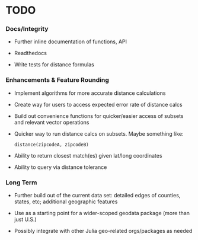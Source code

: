 # TODO

### Docs/Integrity

* Further inline documentation of functions, API

* Readthedocs

* Write tests for distance formulas

### Enhancements & Feature Rounding

* Implement algorithms for more accurate distance calculations

* Create way for users to access expected error rate of distance calcs

* Build out convenience functions for quicker/easier access of subsets and
  relevant vector operations

* Quicker way to run distance calcs on subsets. Maybe something like:

  `distance(zipcodeA, zipcodeB)`


* Ability to return closest match(es) given lat/long coordinates

* Ability to query via distance tolerance

### Long Term

* Further build out of the current data set: detailed edges of counties, states, etc;
  additional geographic features

* Use as a starting point for a wider-scoped geodata package (more than just U.S.)

* Possibly integrate with other Julia geo-related orgs/packages as needed
